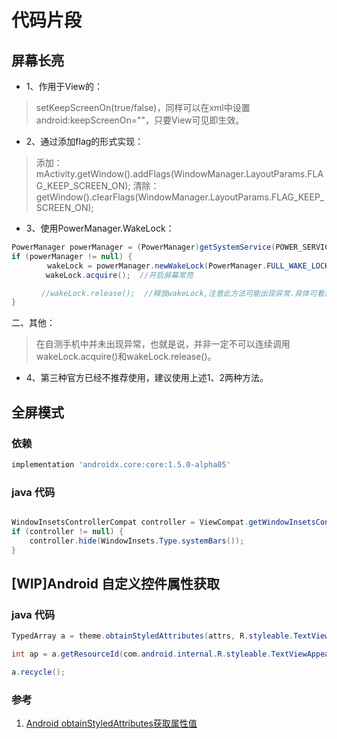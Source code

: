 # 代码片段

## 屏幕长亮

- 1、作用于View的：

> setKeepScreenOn(true/false)，同样可以在xml中设置android:keepScreenOn=""，只要View可见即生效。

- 2、通过添加flag的形式实现：

> 添加：mActivity.getWindow().addFlags(WindowManager.LayoutParams.FLAG_KEEP_SCREEN_ON);
> 清除：getWindow().clearFlags(WindowManager.LayoutParams.FLAG_KEEP_SCREEN_ON);

- 3、使用PowerManager.WakeLock：

```java
PowerManager powerManager = (PowerManager)getSystemService(POWER_SERVICE);
if (powerManager != null) {
        wakeLock = powerManager.newWakeLock(PowerManager.FULL_WAKE_LOCK, "WakeLock");
　　　　 wakeLock.acquire();  //开启屏幕常亮

　　　　//wakeLock.release();  //释放wakeLock,注意此方法可能出现异常.具体可看源码
}
```

二、其他：

> 在自测手机中并未出现异常，也就是说，并非一定不可以连续调用wakeLock.acquire()和wakeLock.release()。

- 4、第三种官方已经不推荐使用，建议使用上述1、2两种方法。

## 全屏模式

### 依赖

```gradle
implementation 'androidx.core:core:1.5.0-alpha05'
```

### java 代码
```java

WindowInsetsControllerCompat controller = ViewCompat.getWindowInsetsController(getWindow().getDecorView());
if (controller != null) {
    controller.hide(WindowInsets.Type.systemBars());
}
```

## [WIP]Android 自定义控件属性获取

### java 代码
```java
TypedArray a = theme.obtainStyledAttributes(attrs, R.styleable.TextViewAppearance, defStyleAttr, defStyleRes); 

int ap = a.getResourceId(com.android.internal.R.styleable.TextViewAppearance_textAppearance, -1);

a.recycle();
```

### 参考
1. [Android obtainStyledAttributes获取属性值](https://blog.csdn.net/FengShanChuiChui/article/details/72769844)







